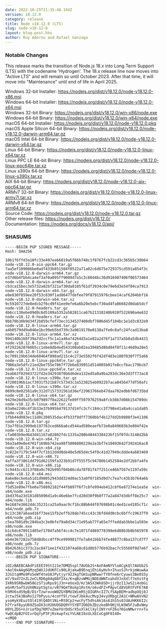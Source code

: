 ```yaml
---
date: 2022-10-25T21:35:48.194Z
version: 18.12.0
category: release
title: Node v18.12.0 (LTS)
slug: node-v18-12-0
layout: blog-post.hbs
author: Ruy Adorno and Rafael Gonzaga
---
```


### Notable Changes

This release marks the transition of Node.js 18.x into Long Term Support (LTS)
with the codename 'Hydrogen'. The 18.x release line now moves into "Active LTS"
and will remain so until October 2023. After that time, it will move into
"Maintenance" until end of life in April 2025.

Windows 32-bit Installer: https://nodejs.org/dist/v18.12.0/node-v18.12.0-x86.msi<br>
Windows 64-bit Installer: https://nodejs.org/dist/v18.12.0/node-v18.12.0-x64.msi<br>
Windows 32-bit Binary: https://nodejs.org/dist/v18.12.0/win-x86/node.exe<br>
Windows 64-bit Binary: https://nodejs.org/dist/v18.12.0/win-x64/node.exe<br>
macOS 64-bit Installer: https://nodejs.org/dist/v18.12.0/node-v18.12.0.pkg<br>
macOS Apple Silicon 64-bit Binary: https://nodejs.org/dist/v18.12.0/node-v18.12.0-darwin-arm64.tar.gz<br>
macOS Intel 64-bit Binary: https://nodejs.org/dist/v18.12.0/node-v18.12.0-darwin-x64.tar.gz<br>
Linux 64-bit Binary: https://nodejs.org/dist/v18.12.0/node-v18.12.0-linux-x64.tar.xz<br>
Linux PPC LE 64-bit Binary: https://nodejs.org/dist/v18.12.0/node-v18.12.0-linux-ppc64le.tar.xz<br>
Linux s390x 64-bit Binary: https://nodejs.org/dist/v18.12.0/node-v18.12.0-linux-s390x.tar.xz<br>
AIX 64-bit Binary: https://nodejs.org/dist/v18.12.0/node-v18.12.0-aix-ppc64.tar.gz<br>
ARMv7 32-bit Binary: https://nodejs.org/dist/v18.12.0/node-v18.12.0-linux-armv7l.tar.xz<br>
ARMv8 64-bit Binary: https://nodejs.org/dist/v18.12.0/node-v18.12.0-linux-arm64.tar.xz<br>
Source Code: https://nodejs.org/dist/v18.12.0/node-v18.12.0.tar.gz<br>
Other release files: https://nodejs.org/dist/v18.12.0/<br>
Documentation: https://nodejs.org/docs/v18.12.0/api/

### SHASUMS

```
-----BEGIN PGP SIGNED MESSAGE-----
Hash: SHA256

10b1f6ffd3a10fc33e497ea66019a5f66b748c1f8767fcb22cd3c365b5c30b64  node-v18.12.0-aix-ppc64.tar.gz
7aa5ef109086be0adf433b851504f0522a71a02c6d675e729375cd591a854f3c  node-v18.12.0-darwin-arm64.tar.gz
e37d6b4fbb4ca4ef3af0a095ff9089d7a5c3c80d4bc36d916987406f06573464  node-v18.12.0-darwin-arm64.tar.xz
cb3ca15bec3e5732a82bf321af30da8105f61df3934c0e79e6d3e54f84ca7913  node-v18.12.0-darwin-x64.tar.gz
e0e830f859ee20f53c830f1ad86477defee79f87915976cbee14caf6204bbf16  node-v18.12.0-darwin-x64.tar.xz
9c5910727de8edcb2f6cd9f41ee9efe6a6b20e5ebcf30ad4fa86682d0dab5dcf  node-v18.12.0-headers.tar.gz
4b6cc138ebe09d0c6d5189a5352a582811ca67b21318240b928f522690a4e632  node-v18.12.0-headers.tar.xz
9bb70b30b9d34f2b859cfef73ec3134537408dbf7806d45f104bc1e1d3c832e9  node-v18.12.0-linux-arm64.tar.gz
a4b0579dd9a046e1bc99eb5bd739c3a9819170e0138a7fe0c8afc24fcad13ba8  node-v18.12.0-linux-arm64.tar.xz
994140b168f39a7d2ccf5c1a1a46a74264d3a1e82a2d76f1a737a5b8a5db4431  node-v18.12.0-linux-armv7l.tar.gz
4f2922620760b5cc1ebe8db4ed543100ab02ea39485d8bd84f8f11c46d9a28e5  node-v18.12.0-linux-armv7l.tar.xz
bc709119b634de60464f898ad215c4c273e5502f6f42df483e180f830f7f5a66  node-v18.12.0-linux-ppc64le.tar.gz
7906a3e5dfc21ed2be755e7867f72b6e839951d514005b01fe8ccfbac179bcb7  node-v18.12.0-linux-ppc64le.tar.xz
2eab63f02943722fd2e342938f0b6d6dea132ed5a0a9ba283dc36e3d3ff73ac8  node-v18.12.0-linux-s390x.tar.gz
47200196b1acf3931f521b87c57343c3a523825eb0922b7aca8456477df50afc  node-v18.12.0-linux-s390x.tar.xz
0699c8e02581a9c312d7157331561d36ef23963766eb47daa702edb6fd6735bd  node-v18.12.0-linux-x64.tar.gz
9429e26d9a35cb079897f0a22622fe89ff597976259a8fcb38b7d08b154789dc  node-v18.12.0-linux-x64.tar.xz
83a0e2246c4f1b33e37b995b479137d14fc3cfc184cc3f798e41a8a4cca1da85  node-v18.12.0.pkg
1fbb44d083ec11d0c208535dac4fb33f9dff7360bbf4b127dd2b9808f3e41106  node-v18.12.0.tar.gz
73a7f01e2999eb197763ced666a6cd544ad580eaefb73e0a849603b3e804f42e  node-v18.12.0.tar.xz
cfa003b9ed643d41167a82802fdc1335a280b4844330423bf15f07dc3148d2bb  node-v18.12.0-win-x64.7z
56a3a49e0e4701f169bb742ea98f5006800229e2e3bf7e10493642f392416ac8  node-v18.12.0-win-x64.zip
3c822e7179c544f7cf1b12ddd0de48e5d65d4c54f0c41d27949cddde4a603469  node-v18.12.0-win-x86.7z
4affa3f3861dd791d62159fa323b91d7f555f5c94780b1452584e2df2bbfa4fe  node-v18.12.0-win-x86.zip
5c9443cc6213f88a9c702b995f04b86cda78f01f47f251ce46b7567e1197a59c  node-v18.12.0-x64.msi
8a6e8ec6e6a51d1d98052943dd324d0ac53a0f07185d9d7c7ea7c43b3b764a6b  node-v18.12.0-x86.msi
f5d52e89e7fbe0a758892182f44fb097f6f7c8fe994eb412c8f6e87274e1ea5e  win-x64/node.exe
1bd376a23d181d85096d1a9c46e6be7fcd20d30f9b8f77a2a847d3dbff8e25c7  win-x64/node.lib
9e1687e3662ddc35231ca25a9aac9cf16c88b6d4f07698b01c4ed1ced185c71c  win-x64/node_pdb.7z
bc13c387a6aad16f73ee15fb2effb28de745cc43c36fd4dd0cbc6bffc19637f9  win-x64/node_pdb.zip
c5ea7601d9c284ba3c3e0bfe79a8d34c71e95ab77fa65e7ffeddab3bbe1a503e  win-x86/node.exe
b1c6dc670911d85ef1704fa56f4cc4c7e1071f4869778398e6d88b3b0b565978  win-x86/node.lib
eb4e367282a758d8dbcc4ff9ce9999817fe7a841bbb74fe48877c8ba137cd7f7  win-x86/node_pdb.7z
8b426361c373c2ac8471ee1f4321074a68c81d8b5776b92bac7c55560f0d7e6f  win-x86/node_pdb.zip
-----BEGIN PGP SIGNATURE-----

iQIzBAEBCAAdFiEEEI9StI21e7DMQ5spl7AUGb2S+AoFAmNYVloACgkQl7AUGb2S
+Aol0xAAg6GMzq5WVJJdUKFCs90L0jakwB9EnqjEhi6yHvh+IhuxSJhrkjmWuwAa
3JSItqHMo9Po5eWf4teG0JPytjyr92JkgTGH1upNRwwrTYOfne6rCyuws3Be0S5y
m7/9xd7ZnZL2eCLRD6g04q08fIXx/K+qBzvWMGjNOEdWNTxahdVJnXdlf7eXstFq
IkRb9SRBwbW58GzSTiuRpu9jJ3n+eUoxO/H/3ASX3Wk8SD+jjrDzI1JwS2i4obGi
eGnM/5af5zUX0Nzpt5gto/vB79Q4T8okp1RstH/o6vdFZ+PApvCd8VGRtFVFE7A8
h5MV6sdS9pB/D1rTzwrovoW0ZGYBMU1WimR5jQIGRhcIZ7LfSApBEM+adbpUQj8J
2ctwJ5k3BoRoI27bPyus/4coYf9l/tewfJbk4ucMvp34vyURbgC2A1C+NRwAVvN2
ysoHykVEuztDl419lQ4Dt1Ni+Rt0Cp2+wcFyT5dhsAk16s61hSSs0JdAzHKK6I2c
h7fraf6yyU69ZSoDX3cH2HUOGDQ9YYSYBTIO6DkZDzzkeBh9HjVLW3W5FJuBxNmy
H9YLZDS+nJriofDg7KM7vZmeYUrDdSrX5xXlkClXylINYrnFZ6u7KGoNMwrrn+Tu
YwQCdpB2FOIvrQqYyP3FjRskwpfxLYVLNEI8sULXECoCg0F8I40=
=cMQ0
-----END PGP SIGNATURE-----

```
